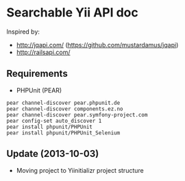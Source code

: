 Searchable Yii API doc
======================

Inspired by:
* http://jqapi.com/ (https://github.com/mustardamus/jqapi)
* http://railsapi.com/

Requirements
------------
* PHPUnit (PEAR)

```
pear channel-discover pear.phpunit.de
pear channel-discover components.ez.no
pear channel-discover pear.symfony-project.com
pear config-set auto_discover 1
pear install phpunit/PHPUnit
pear install phpunit/PHPUnit_Selenium
```

Update (2013-10-03)
-------------------
* Moving project to Yiinitializr project structure
